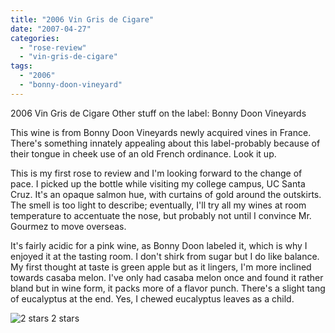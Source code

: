 ```yaml
---
title: "2006 Vin Gris de Cigare"
date: "2007-04-27"
categories:
  - "rose-review"
  - "vin-gris-de-cigare"
tags:
  - "2006"
  - "bonny-doon-vineyard"
---
```


2006 Vin Gris de Cigare Other stuff on the label: Bonny Doon Vineyards

This wine is from Bonny Doon Vineyards newly acquired vines in France. There's something innately appealing about this label-probably because of their tongue in cheek use of an old French ordinance. Look it up.

This is my first rose to review and I'm looking forward to the change of pace. I picked up the bottle while visiting my college campus, UC Santa Cruz. It's an opaque salmon hue, with curtains of gold around the outskirts. The smell is too light to describe; eventually, I'll try all my wines at room temperature to accentuate the nose, but probably not until I convince Mr. Gourmez to move overseas.

It's fairly acidic for a pink wine, as Bonny Doon labeled it, which is why I enjoyed it at the tasting room. I don't shirk from sugar but I do like balance. My first thought at taste is green apple but as it lingers, I'm more inclined towards casaba melon. I've only had casaba melon once and found it rather bland but in wine form, it packs more of a flavor punch. There's a slight tang of eucalyptus at the end. Yes, I chewed eucalyptus leaves as a child.




<div class="caption">

![2 stars](http://s3.amazonaws.com/thegourmez-wpmedia/2009/02/rating_chicken11.gif "rating_chicken11") 2 stars</div>

